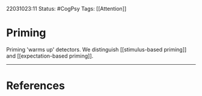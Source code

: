 22031023:11
Status:  #CogPsy 
Tags: [[Attention]]

# Priming
Priming 'warms up' detectors.
We distinguish [[stimulus-based priming]] and [[expectation-based priming]].



---
# References